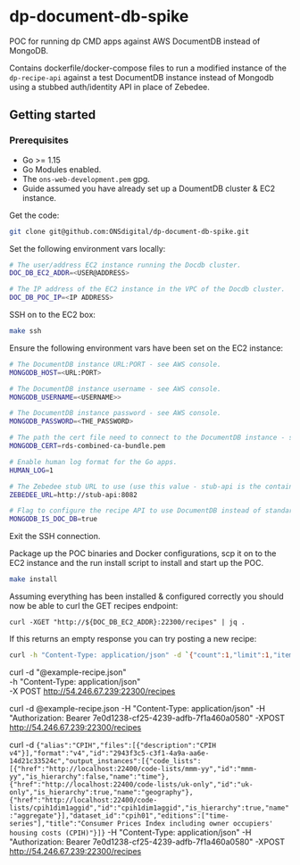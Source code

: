 # dp-document-db-spike

POC for running dp CMD apps against AWS DocumentDB instead of MongoDB. 

Contains dockerfile/docker-compose files to run a modified instance of the `dp-recipe-api` against a test DocumentDB 
instance instead of Mongodb using a stubbed auth/identity API in place of Zebedee.

## Getting started

### Prerequisites
- Go >= 1.15
- Go Modules enabled.
- The `ons-web-development.pem` gpg.
- Guide assumed you have already set up a DoumentDB cluster & EC2 instance.

Get the code:
```bash
git clone git@github.com:ONSdigital/dp-document-db-spike.git
```

Set the following environment vars locally:
```bash
# The user/address EC2 instance running the Docdb cluster.
DOC_DB_EC2_ADDR=<USER@ADDRESS>

# The IP address of the EC2 instance in the VPC of the Docdb cluster.
DOC_DB_POC_IP=<IP ADDRESS>
```
SSH on to the EC2 box:
```bash
make ssh
```

Ensure the following environment vars have been set on the EC2 instance:

```bash
# The DocumentDB instance URL:PORT - see AWS console.
MONGODB_HOST=<URL:PORT>

# The DocumentDB instance username - see AWS console.
MONGODB_USERNAME=<USERNAME>>

# The DocumentDB instance password - see AWS console.
MONGODB_PASSWORD=<THE_PASSWORD>

# The path the cert file need to connect to the DocumentDB instance - see AWS console.
MONGODB_CERT=rds-combined-ca-bundle.pem

# Enable human log format for the Go apps. 
HUMAN_LOG=1

# The Zebedee stub URL to use (use this value - stub-api is the container name in the docker-compose.yml)
ZEBEDEE_URL=http://stub-api:8082

# Flag to configure the recipe API to use DocumentDB instead of standard Mongo.
MONGODB_IS_DOC_DB=true
```
Exit the SSH connection.

Package up the POC binaries and Docker configurations, scp it on to the EC2 instance and the run install script to 
install and start up the POC.
```bash
make install
```
Assuming everything has been installed & configured correctly you should now be able to curl the GET recipes endpoint:
```
curl -XGET "http://${DOC_DB_EC2_ADDR}:22300/recipes" | jq .
```
If this returns an empty response you can try posting a new recipe:
```bash
curl -h "Content-Type: application/json" -d `{"count":1,"limit":1,"items":[{"id":"2943f3c5-c3f1-4a9a-aa6e-14d21c33524c","alias":"CPIH","format":"v4","files":[{"description":"CPIH v4"}],"output_instances":[{"dataset_id":"cpih01","editions":["time-series"],"title":"Consumer Prices Index including owner occupiers' housing costs (CPIH)","code_lists":[{"id":"mmm-yy","href":"http://localhost:22400/code-lists/mmm-yy","name":"time","is_hierarchy":false},{"id":"uk-only","href":"http://localhost:22400/code-lists/uk-only","name":"geography","is_hierarchy":true},{"id":"cpih1dim1aggid","href":"http://localhost:22400/code-lists/cpih1dim1aggid","name":"aggregate","is_hierarchy":true}]}]}],"total_count":1}` http://${DOC_DB_EC2_ADDR}:22300/recipes 

```


curl -d "@example-recipe.json" \
    -h "Content-Type: application/json" \
    -X POST http://54.246.67.239:22300/recipes
    
curl -d @example-recipe.json  -H "Content-Type: application/json" -H "Authorization: Bearer 7e0d1238-cf25-4239-adfb-7f1a460a0580" -XPOST http://54.246.67.239:22300/recipes
    

curl -d `{"alias":"CPIH","files":[{"description":"CPIH v4"}],"format":"v4","id":"2943f3c5-c3f1-4a9a-aa6e-14d21c33524c","output_instances":[{"code_lists":[{"href":"http://localhost:22400/code-lists/mmm-yy","id":"mmm-yy","is_hierarchy":false,"name":"time"},{"href":"http://localhost:22400/code-lists/uk-only","id":"uk-only","is_hierarchy":true,"name":"geography"},{"href":"http://localhost:22400/code-lists/cpih1dim1aggid","id":"cpih1dim1aggid","is_hierarchy":true,"name":"aggregate"}],"dataset_id":"cpih01","editions":["time-series"],"title":"Consumer Prices Index including owner occupiers' housing costs (CPIH)"}]}` -H "Content-Type: application/json" -H "Authorization: Bearer 7e0d1238-cf25-4239-adfb-7f1a460a0580" -XPOST http://54.246.67.239:22300/recipes


 
